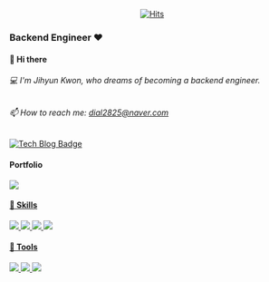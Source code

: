 <div align=center>
	
  [![Hits](https://hits.seeyoufarm.com/api/count/incr/badge.svg?url=https%3A%2F%2Fgithub.com%2Fzzsza)](https://hits.seeyoufarm.com) 
	
</div>

### Backend Engineer ❤️

####  👋 Hi there
######  💻  I'm Jihyun Kwon, who dreams of becoming a backend engineer.
######  📫 How to reach me: dial2825@naver.com
 [![Tech Blog Badge](http://img.shields.io/badge/-Tech%20blog-black?style=flat-square&logo=github&link=https://dodokwon.tistory.com/)](https://dodokwon.tistory.com/)
  
#### Portfolio 
<a href="https://drive.google.com/file/d/1ObywtgNaAGgN3i5uWjx_KASVuPXoVaIR/view?usp=sharing"><img src="https://img.shields.io/badge/Google Drive-4285F4?style=for-the-badge&logo=Google Drive&logoColor=white"> 
 
#### 🥰 Skills
<img src="https://img.shields.io/badge/Spring-6DB33F?style=for-the-badge&logo=Spring&logoColor=white"> <img src="https://img.shields.io/badge/Django-092E20?style=for-the-badge&logo=Django&logoColor=white"> <img src="https://img.shields.io/badge/MySQL-4479A1?style=for-the-badge&logo=MySQL&logoColor=white"> <img src="https://img.shields.io/badge/Vue.js-4FC08D?style=for-the-badge&logo=Vue.js&logoColor=white">
#### 👻 Tools
<img src="https://img.shields.io/badge/IntelliJ IDEA-000000?style=for-the-badge&logo=IntelliJ IDEA&logoColor=white"> <img src="https://img.shields.io/badge/Visual Studio Code-007ACC?style=for-the-badge&logo=Visual Studio Code&logoColor=white"> <img src="https://img.shields.io/badge/PyCharm-000000?style=for-the-badge&logo=PyCharm&logoColor=white">
####

